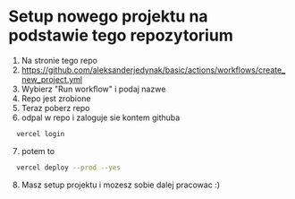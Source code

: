 # Setup nowego projektu na podstawie tego repozytorium
1. Na stronie tego repo
2. https://github.com/aleksanderjedynak/basic/actions/workflows/create_new_project.yml
3. Wybierz "Run workflow" i podaj nazwe
4. Repo jest zrobione
5. Teraz poberz repo 
6. odpal w repo i zaloguje sie kontem githuba
```bash
  vercel login
```
7. potem to
```bash
  vercel deploy --prod --yes
```
8. Masz setup projektu i mozesz sobie dalej pracowac :) 